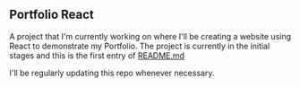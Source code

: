 ## Portfolio React

A project that I'm currently working on where I'll be creating a website using React to demonstrate my Portfolio. The project is currently in the initial stages and this is the first entry of [README.md](http://readme.md/)

I'll be regularly updating this repo whenever necessary.
